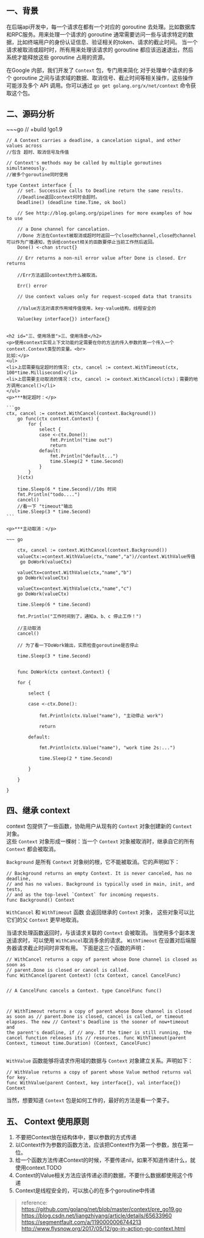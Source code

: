 

<h2 id="一、背景">一、背景</h2>
<p>在后端api开发中，每一个请求在都有一个对应的 goroutine 去处理。比如数据库和RPC服务。用来处理一个请求的 goroutine 通常需要访问一些与请求特定的数据，比如终端用户的身份认证信息、验证相关的token、请求的截止时间。 当一个请求被取消或超时时，所有用来处理该请求的 goroutine 都应该迅速退出，然后系统才能释放这些 goroutine 占用的资源。</p>
<p>在Google 内部，我们开发了  <code>Context</code>  包，专门用来简化 对于处理单个请求的多个 goroutine 之间与请求域的数据、取消信号、截止时间等相关操作，这些操作可能涉及多个 API 调用。你可以通过  <code>go get golang.org/x/net/context</code>  命令获取这个包。</p>
<h2 id="二、源码分析">二、源码分析</h2>
~~~go
// +build !go1.9

	// A Context carries a deadline, a cancelation signal, and other values across
	//包含 超时、取消信号及传值

	// Context's methods may be called by multiple goroutines simultaneously.
	//被多个goroutine同时使用

	type Context interface {
		// set. Successive calls to Deadline return the same results.
		//Deadline返回context何时会超时。
		Deadline() (deadline time.Time, ok bool)

		// See http://blog.golang.org/pipelines for more examples of how to use

		// a Done channel for cancelation.
		//Done 方法在Context被取消或超时时返回一个close的channel,close的channel可以作为广播通知，告诉给context相关的函数要停止当前工作然后返回。
		Done() <-chan struct{}

		// Err returns a non-nil error value after Done is closed. Err returns

		//Err方法返回context为什么被取消。

		Err() error

		// Use context values only for request-scoped data that transits

		//Value方法对请求作用域传值使用，key-value结构，线程安全的

		Value(key interface{}) interface{}
~~~

<h2 id="三、使用场景">三、使用场景</h2>
<p>使用context实现上下文功能约定需要在你的方法的传入参数的第一个传入一个context.Context类型的变量。<br>
比如:</p>
<ul>
<li>上层需要指定超时的情况: ctx, cancel := context.WithTimeout(ctx, 100*time.Millisecond)</li>
<li>上层需要主动取消的情况：ctx, cancel := context.WithCancel(ctx)；需要的地方调用cancel()</li>
</ul>
<p>***制定超时：</p>

```go
ctx, cancel := context.WithCancel(context.Background())
	go func(ctx context.Context) {
		for {
			select {
			case <-ctx.Done():
				fmt.Println("time out")
				return
			default:
				fmt.Println("default...")
				time.Sleep(2 * time.Second)
			}
		}
	}(ctx)

	time.Sleep(6 * time.Second)//10s 时间
	fmt.Println("todo....")
	cancel()
	//看一下 "timeout"输出
	time.Sleep(3 * time.Second)
```

<p>***主动取消：</p>

~~~ go

	ctx, cancel := context.WithCancel(context.Background())
	valueCtx:=context.WithValue(ctx,"name","a")//context.WithValue传值
     go DoWork(valueCtx)

	valueCtx=context.WithValue(ctx,"name","b")
	go DoWork(valueCtx)

	valueCtx=context.WithValue(ctx,"name","c")
	go DoWork(valueCtx)

	time.Sleep(6 * time.Second)

	fmt.Println("工作时间到了，通知a、b、c 停止工作！")

	//主动取消
	cancel()

	// 为了看一下DoWork输出，实质检查goroutine是否停止

	time.Sleep(3 * time.Second)
	
	
	func DoWork(ctx context.Context) {

	for {

		select {

		case <-ctx.Done():

			fmt.Println(ctx.Value("name"), "主动停止 work")

			return

		default:

			fmt.Println(ctx.Value("name"), "work time 2s:...")

			time.Sleep(2 * time.Second)

		}

	}

}
~~~
<h2 id="四、继承-context">四、继承 context</h2>
<p>context 包提供了一些函数，协助用户从现有的  <code>Context</code>  对象创建新的  <code>Context</code>  对象。<br>
这些  <code>Context</code>  对象形成一棵树：当一个  <code>Context</code>  对象被取消时，继承自它的所有  <code>Context</code>  都会被取消。</p>
<p><code>Background</code>  是所有  <code>Context</code>  对象树的根，它不能被取消。它的声明如下：</p>
<pre><code>// Background returns an empty Context. It is never canceled, has no deadline,
// and has no values. Background is typically used in main, init, and tests,
// and as the top-level `Context` for incoming requests.
func Background() Context
</code></pre>
<p><code>WithCancel</code>  和  <code>WithTimeout</code>  函数 会返回继承的  <code>Context</code>  对象， 这些对象可以比它们的父  <code>Context</code>  更早地取消。</p>
<p>当请求处理函数返回时，与该请求关联的  <code>Context</code>  会被取消。 当使用多个副本发送请求时，可以使用  <code>WithCancel</code>取消多余的请求。  <code>WithTimeout</code>  在设置对后端服务器请求截止时间时非常有用。 下面是这三个函数的声明：</p>
<pre><code>// WithCancel returns a copy of parent whose Done channel is closed as soon as
// parent.Done is closed or cancel is called.
func WithCancel(parent Context) (ctx Context, cancel CancelFunc)

// A CancelFunc cancels a Context.
type CancelFunc func()

// WithTimeout returns a copy of parent whose Done channel is closed as soon as
// parent.Done is closed, cancel is called, or timeout elapses. The new
// Context's Deadline is the sooner of now+timeout and the parent's deadline, if
// any. If the timer is still running, the cancel function releases its
// resources.
func WithTimeout(parent Context, timeout time.Duration) (Context, CancelFunc)
</code></pre>
<p><code>WithValue</code>  函数能够将请求作用域的数据与  <code>Context</code>  对象建立关系。声明如下：</p>
<pre><code>// WithValue returns a copy of parent whose Value method returns val for key.
func WithValue(parent Context, key interface{}, val interface{}) Context
</code></pre>
<p>当然，想要知道  <code>Context</code>  包是如何工作的，最好的方法是看一个栗子。</p>
<h2 id="五、-context-使用原则">五、 Context 使用原则</h2>
<ol>
<li>不要把Context放在结构体中，要以参数的方式传递</li>
<li>以Context作为参数的函数方法，应该把Context作为第一个参数，放在第一位。</li>
<li>给一个函数方法传递Context的时候，不要传递nil，如果不知道传递什么，就使用context.TODO</li>
<li>Context的Value相关方法应该传递必须的数据，不要什么数据都使用这个传递</li>
<li>Context是线程安全的，可以放心的在多个goroutine中传递</li>
</ol>
<blockquote>
<p>reference:<br>
<a href="https://github.com/golang/net/blob/master/context/pre_go19.go">https://github.com/golang/net/blob/master/context/pre_go19.go</a><br>
<a href="https://blog.csdn.net/liangzhiyang/article/details/65633960">https://blog.csdn.net/liangzhiyang/article/details/65633960</a><br>
<a href="https://segmentfault.com/a/1190000006744213">https://segmentfault.com/a/1190000006744213</a><br>
<a href="http://www.flysnow.org/2017/05/12/go-in-action-go-context.html">http://www.flysnow.org/2017/05/12/go-in-action-go-context.html</a></p>
</blockquote>

